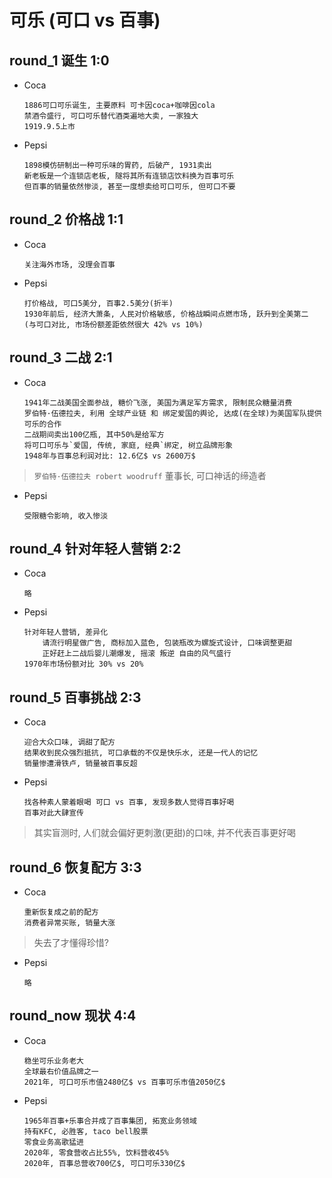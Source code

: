 # 可乐 (可口 vs 百事)

## round_1 诞生  1:0

- Coca

      1886可口可乐诞生, 主要原料 可卡因coca+咖啡因cola
      禁酒令盛行, 可口可乐替代酒类遍地大卖, 一家独大
      1919.9.5上市

- Pepsi

      1898模仿研制出一种可乐味的胃药, 后破产, 1931卖出
      新老板是一个连锁店老板, 隧将其所有连锁店饮料换为百事可乐
      但百事的销量依然惨淡, 甚至一度想卖给可口可乐, 但可口不要

## round_2 价格战  1:1

- Coca

      关注海外市场, 没理会百事

- Pepsi

      打价格战, 可口5美分, 百事2.5美分(折半)
      1930年前后, 经济大萧条, 人民对价格敏感, 价格战瞬间点燃市场, 跃升到全美第二 (与可口对比, 市场份额差距依然很大 42% vs 10%)

## round_3 二战  2:1

- Coca

      1941年二战美国全面参战, 糖价飞涨, 美国为满足军方需求, 限制民众糖量消费
      罗伯特·伍德拉夫, 利用 全球产业链 和 绑定爱国的舆论, 达成(在全球)为美国军队提供可乐的合作
      二战期间卖出100亿瓶, 其中50%是给军方
      将可口可乐与`爱国, 传统, 家庭, 经典`绑定, 树立品牌形象
      1948年与百事总利润对比: 12.6亿$ vs 2600万$

> `罗伯特·伍德拉夫 robert woodruff` 董事长, 可口神话的缔造者

- Pepsi

      受限糖令影响, 收入惨淡

## round_4 针对年轻人营销  2:2

- Coca

      略

- Pepsi

      针对年轻人营销, 差异化
          请流行明星做广告, 商标加入蓝色, 包装瓶改为螺旋式设计, 口味调整更甜
          正好赶上二战后婴儿潮爆发, 摇滚 叛逆 自由的风气盛行
      1970年市场份额对比 30% vs 20%

## round_5 百事挑战  2:3

- Coca

      迎合大众口味, 调甜了配方
      结果收到民众强烈抵抗, 可口承载的不仅是快乐水, 还是一代人的记忆
      销量惨遭滑铁卢, 销量被百事反超

- Pepsi

      找各种素人蒙着眼喝 可口 vs 百事, 发现多数人觉得百事好喝
      百事对此大肆宣传

> 其实盲测时, 人们就会偏好更刺激(更甜)的口味, 并不代表百事更好喝

## round_6 恢复配方 3:3

- Coca

      重新恢复成之前的配方
      消费者异常买账, 销量大涨

> 失去了才懂得珍惜?

- Pepsi

      略

## round_now 现状 4:4

- Coca

      稳坐可乐业务老大
      全球最右价值品牌之一
      2021年, 可口可乐市值2480亿$ vs 百事可乐市值2050亿$

- Pepsi

      1965年百事+乐事合并成了百事集团, 拓宽业务领域
      持有KFC, 必胜客, taco bell股票
      零食业务高歌猛进
      2020年, 零食营收占比55%, 饮料营收45%
      2020年, 百事总营收700亿$, 可口可乐330亿$